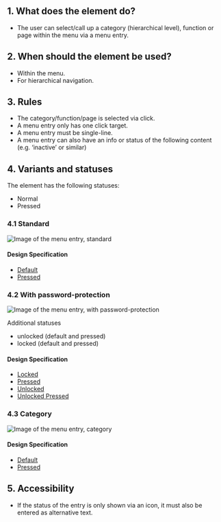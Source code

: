 ## 1. What does the element do?
*   The user can select/call up a category (hierarchical level), function or page within the menu via a menu entry.

## 2. When should the element be used?
*   Within the menu.
*   For hierarchical navigation.

## 3. Rules
*   The category/function/page is selected via click.
*   A menu entry only has one click target.
*   A menu entry must be single-line.
*   A menu entry can also have an info or status of the following content (e.g. ‘inactive’ or similar)


## 4. Variants and statuses
The element has the following statuses: 
*   Normal
*   Pressed

### 4.1 Standard
![Image of the menu entry, standard](https://raw.githubusercontent.com/sbb-design-systems/design-system-mobile-documentation/doku-update/documentation/menu-item/images/ME18_Standard.png 'class: image')

#### Design Specification
*   [Default](https://sbb.invisionapp.com/d/main#/console/14051805/313167006/inspect)
*   [Pressed](https://sbb.invisionapp.com/d/main#/console/14051805/313167007/inspect)

### 4.2 With password-protection
![Image of the menu entry, with password-protection](https://raw.githubusercontent.com/sbb-design-systems/design-system-mobile-documentation/doku-update/documentation/menu-item/images/ME18_Passwortschutz.png 'class: image')


Additional statuses 
*   unlocked (default and pressed) 
*   locked (default and pressed)

#### Design Specification
*   [Locked](https://sbb.invisionapp.com/d/main#/console/14051805/313167002/inspect)
*   [Pressed](https://sbb.invisionapp.com/d/main#/console/14051805/313167005/inspect)
*   [Unlocked](https://sbb.invisionapp.com/d/main#/console/14051805/313167003/inspect)
*   [Unlocked Pressed](https://sbb.invisionapp.com/d/main#/console/14051805/313167004/inspect)

### 4.3 Category
![Image of the menu entry, category](https://raw.githubusercontent.com/sbb-design-systems/design-system-mobile-documentation/doku-update/documentation/menu-item/images/ME18_Kategorie.png 'class: image')

#### Design Specification
*   [Default](https://sbb.invisionapp.com/d/main#/console/14051805/313167000/inspect)
*   [Pressed](https://sbb.invisionapp.com/d/main#/console/14051805/313167001/inspect)

## 5. Accessibility
*   If the status of the entry is only shown via an icon, it must also be entered as alternative text.